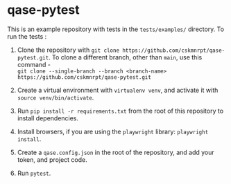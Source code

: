 # qase-pytest

This is an example repository with tests in the `tests/examples/` directory. To run the tests :

1. Clone the repository with `git clone https://github.com/cskmnrpt/qase-pytest.git`.
   To clone a different branch, other than `main`, use this command - <br> `git clone --single-branch --branch <branch-name> https://github.com/cskmnrpt/qase-pytest.git`

2. Create a virtual environment with `virtualenv venv`, and activate it with `source venv/bin/activate`.

3. Run `pip install -r requirements.txt` from the root of this repository to install dependencies.

4. Install browsers, if you are using the `playwright` library: `playwright install`.

5. Create a `qase.config.json` in the root of the repository, and add your token, and project code.

6. Run `pytest`.
